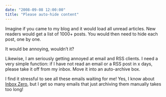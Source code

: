 ```yaml
---
date: "2008-09-08 12:00:00"
title: "Please auto-hide content"
---
```




Imagine if you came to my blog and it would load all unread articles. New readers would get a list of 1000+ posts. You would then need to hide each post, one by one.

It would be annoying, wouldn&rsquo;t it?

Likewise, I am seriously getting annoyed at email and RSS clients. I need a very simple function: if I have not read an email or a RSS post in x days, please take it off from my inbox. Move it into an auto-archive box.

I find it stressful to see all these emails waiting for me! Yes, I know about [Inbox Zero](http://www.43folders.com/2007/07/25/merlins-inbox-zero-talk), but I get so many emails that just archiving them manually takes too long!

